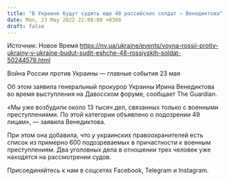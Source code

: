 ```yaml
---
title: "В Украине будут судить еще 48 российских солдат — Венедиктова"
date: Mon, 23 May 2022 22:08:00 +0300
draft: false
---
```

Источник: Новое Время https://nv.ua/ukraine/events/voyna-rossii-protiv-ukrainy-v-ukraine-budut-sudit-eshche-48-rossiyskih-soldat-50244578.html


Война России против Украины — главные события 23 мая

 Об этом заявила генеральный прокурор Украины Ирина Венедиктова во время выступления на Давосском форуме, сообщает The Guardian.

«Мы уже возбудили около 13 тысяч дел, связанных только с военными преступлениями. По этой категории объявлено о подозрении 49 лицам», — заявила Венедиктова.

При этом она добавила, что у украинских правоохранителей есть список из примерно 600 подозреваемых в причастности к военным преступлениям. Два уголовных дела в отношении трех человек уже находятся на рассмотрении судов.

Присоединяйтесь к нам в соцсетях Facebook, Telegram и Instagram.

